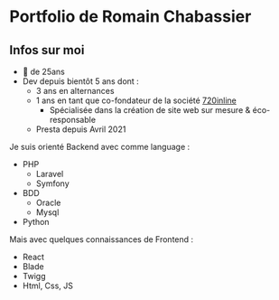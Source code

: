 # Portfolio de Romain Chabassier

## Infos sur moi

- 👦 de 25ans
- Dev depuis bientôt 5 ans dont :
  - 3 ans en alternances 
  - 1 ans en tant que co-fondateur de la société [720inline](https://www.720inline.fr)
    - Spécialisée dans la création de site web sur mesure & éco-responsable
  - Presta depuis Avril 2021

Je suis orienté Backend avec comme language :
- PHP
  - Laravel
  - Symfony
- BDD
  - Oracle
  - Mysql
- Python

Mais avec quelques connaissances de Frontend :
- React
- Blade
- Twigg
- Html, Css, JS
